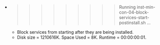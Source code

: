 * >>>>>>>>> Running inst-min-con-04-block-services-start-postinstall.sh ...
  * Block services from starting after they are being installed.
  * Disk size = 1210616K. Space Used = 8K. Runtime = 00:00:00:01.
